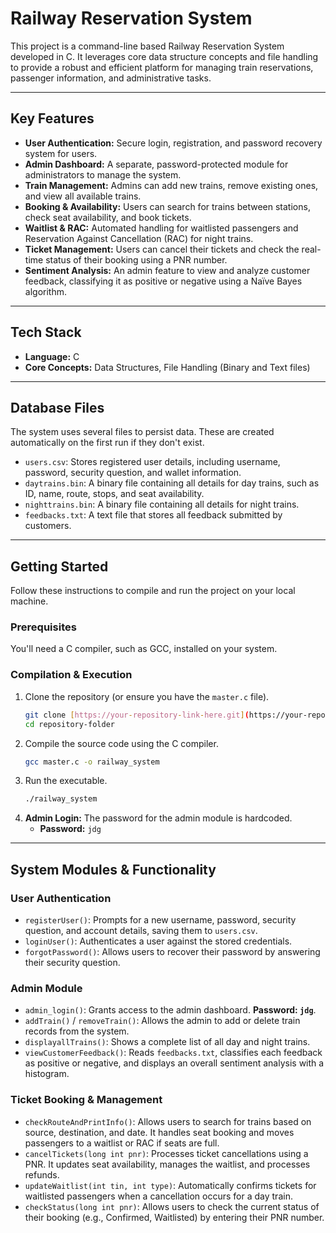 # Railway Reservation System 

This project is a command-line based Railway Reservation System developed in C. It leverages core data structure concepts and file handling to provide a robust and efficient platform for managing train reservations, passenger information, and administrative tasks.

---

##  Key Features

* **User Authentication:** Secure login, registration, and password recovery system for users.
* **Admin Dashboard:** A separate, password-protected module for administrators to manage the system.
* **Train Management:** Admins can add new trains, remove existing ones, and view all available trains.
* **Booking & Availability:** Users can search for trains between stations, check seat availability, and book tickets.
* **Waitlist & RAC:** Automated handling for waitlisted passengers and Reservation Against Cancellation (RAC) for night trains.
* **Ticket Management:** Users can cancel their tickets and check the real-time status of their booking using a PNR number.
* **Sentiment Analysis:** An admin feature to view and analyze customer feedback, classifying it as positive or negative using a Naïve Bayes algorithm.

---

##  Tech Stack

* **Language:** C
* **Core Concepts:** Data Structures, File Handling (Binary and Text files)

---

## Database Files

The system uses several files to persist data. These are created automatically on the first run if they don't exist.

* `users.csv`: Stores registered user details, including username, password, security question, and wallet information.
* `daytrains.bin`: A binary file containing all details for day trains, such as ID, name, route, stops, and seat availability.
* `nighttrains.bin`: A binary file containing all details for night trains.
* `feedbacks.txt`: A text file that stores all feedback submitted by customers.

---

##  Getting Started

Follow these instructions to compile and run the project on your local machine.

### Prerequisites

You'll need a C compiler, such as GCC, installed on your system.

### Compilation & Execution

1.  Clone the repository (or ensure you have the `master.c` file).
    ```sh
    git clone [https://your-repository-link-here.git](https://your-repository-link-here.git)
    cd repository-folder
    ```
2.  Compile the source code using the C compiler.
    ```sh
    gcc master.c -o railway_system
    ```
3.  Run the executable.
    ```sh
    ./railway_system
    ```
4.  **Admin Login:** The password for the admin module is hardcoded.
    * **Password:** `jdg`

---

## System Modules & Functionality

### User Authentication

* `registerUser()`: Prompts for a new username, password, security question, and account details, saving them to `users.csv`.
* `loginUser()`: Authenticates a user against the stored credentials.
* `forgotPassword()`: Allows users to recover their password by answering their security question.

### Admin Module

* `admin_login()`: Grants access to the admin dashboard. **Password: `jdg`**.
* `addTrain()` / `removeTrain()`: Allows the admin to add or delete train records from the system.
* `displayallTrains()`: Shows a complete list of all day and night trains.
* `viewCustomerFeedback()`: Reads `feedbacks.txt`, classifies each feedback as positive or negative, and displays an overall sentiment analysis with a histogram.

### Ticket Booking & Management

* `checkRouteAndPrintInfo()`: Allows users to search for trains based on source, destination, and date. It handles seat booking and moves passengers to a waitlist or RAC if seats are full.
* `cancelTickets(long int pnr)`: Processes ticket cancellations using a PNR. It updates seat availability, manages the waitlist, and processes refunds.
* `updateWaitlist(int tin, int type)`: Automatically confirms tickets for waitlisted passengers when a cancellation occurs for a day train.
* `checkStatus(long int pnr)`: Allows users to check the current status of their booking (e.g., Confirmed, Waitlisted) by entering their PNR number.
